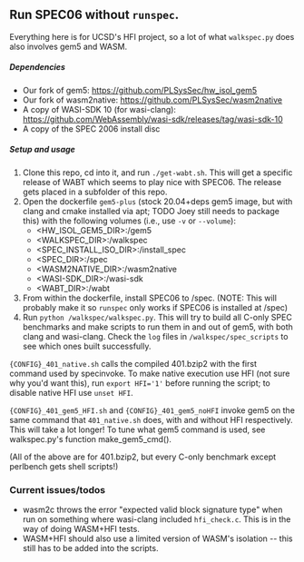 ## Run SPEC06 without `runspec`.
Everything here is for UCSD's HFI project, so a lot of what `walkspec.py` does also involves gem5 and WASM.

##### Dependencies
- Our fork of gem5: https://github.com/PLSysSec/hw_isol_gem5
- Our fork of wasm2native: https://github.com/PLSysSec/wasm2native
- A copy of WASI-SDK 10 (for wasi-clang): https://github.com/WebAssembly/wasi-sdk/releases/tag/wasi-sdk-10
- A copy of the SPEC 2006 install disc


##### Setup and usage
1. Clone this repo, cd into it, and run `./get-wabt.sh`. This will get a specific release of WABT which seems to play nice with SPEC06. The release gets placed in a subfolder of this repo. 
2. Open the dockerfile `gem5-plus` (stock 20.04+deps gem5 image, but with clang and cmake installed via apt; TODO Joey still needs to package this) with the following volumes (i.e., use `-v` or `--volume`):
    - <HW_ISOL_GEM5_DIR>:/gem5
    - <WALKSPEC_DIR>:/walkspec
    - <SPEC_INSTALL_ISO_DIR>:/install_spec
    - <SPEC_DIR>:/spec
    - <WASM2NATIVE_DIR>:/wasm2native
    - <WASI-SDK_DIR>:/wasi-sdk
    - <WABT_DIR>:/wabt
3. From within the dockerfile, install SPEC06 to /spec. (NOTE: This will probably make it so `runspec` only works if SPEC06 is installed at /spec)
4. Run `python /walkspec/walkspec.py`. This will try to build all C-only SPEC benchmarks and make scripts to run them in and out of gem5, with both clang and wasi-clang. Check the `log` files in `/walkspec/spec_scripts` to see which ones built successfully.

`{CONFIG}_401_native.sh` calls the compiled 401.bzip2 with the first command used by specinvoke. To make native execution use HFI (not sure why you'd want this), run `export HFI='1'` before running the script; to disable native HFI use `unset HFI`.

`{CONFIG}_401_gem5_HFI.sh` and `{CONFIG}_401_gem5_noHFI` invoke gem5 on the same command that `401_native.sh` does, with and without HFI respectively. This will take a lot longer! To tune what gem5 command is used, see walkspec.py's function make_gem5_cmd().

(All of the above are for 401.bzip2, but every C-only benchmark except perlbench gets shell scripts!)

### Current issues/todos
- wasm2c throws the error "expected valid block signature type" when run on something where wasi-clang included `hfi_check.c`. This is in the way of doing WASM+HFI tests.
- WASM+HFI should also use a limited version of WASM's isolation -- this still has to be added into the scripts.
